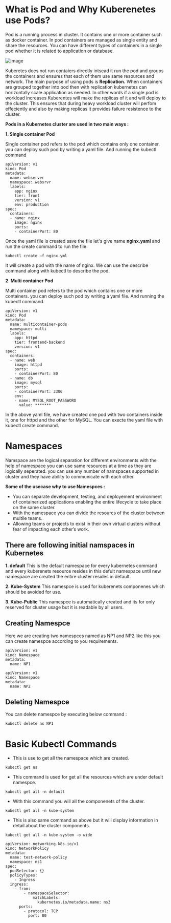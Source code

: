 # What is Pod and Why Kuberenetes use Pods?

Pod is a running process in cluster. It contains one or more container such as docker container. In pod containers are managed as single entity and share the resources. You can have different types of containers in a single pod whether it is related to application or database.

![image](https://user-images.githubusercontent.com/69069614/182211103-440cabac-ebbd-4feb-80d2-36a485d16525.png)

Kuberetes does not run contaiers directly intsead it run the pod and groups the containers and ensures that each of them use same resources and network.
The main purpose of using pods is **Replication.** When containers are grouped together into pod then with replication kubernetes can horizontally scale application as needed. In other words if a single pod is workload increases Kuberentes will make the replicas of it and will deploy to the cluster. This ensures that during heavy workload cluster will perfom effeciently and also by making replicas it provides failure resistence to the cluster.

**Pods in a Kubernetes cluster are used in two main ways :**

**1. Single container Pod**

Single container pod refers to the pod which contains only one container. you can deploy such pod by writing a yaml file. And running the kubectl command

```
apiVersion: v1
kind: Pod
metadata:
  name: webserver
  namespace: websrvr
  labels:
    app: nginx
    tier: front
    version: v1
    env: production
spec:
  containers:
  - name: nginx
    image: nginx
    ports:
    - containerPort: 80
```

Once the yaml file is created save the file let's give name **nginx.yaml** and run the create command to run the file.

```
kubectl create –f nginx.yml
```
It will create a pod with the name of nginx. We can use the describe command along with kubectl to describe the pod.

**2. Multi container Pod**

Multi container pod refers to the pod which contains one or more containers. you can deploy such pod by writing a yaml file. And running the kubectl command.

```
apiVersion: v1
kind: Pod
metadata:
  name: multicontainer-pods
  namespace: multi
  labels:
    app: httpd
    tier: frontend-backend
    version: v1
spec:
  containers:
  - name: web
    image: httpd
    ports:
    - containerPort: 80
  - name: db
    image: mysql
    ports:
    - containerPort: 3306
    env:
    - name: MYSQL_ROOT_PASSWORD
      value: *******
 ```
 
 In the above yaml file, we have created one pod with two containers inside it, one for httpd and the other for MySQL. You can execte the yaml file with kubectl create command.
 

# Namespaces

Namspace are the logical separation for different environments with the help of namespace you can use same resources at a time as they are logically seperated.
you can use any number of namspaces supported in cluster and they have ability to communicate with each other.

**Some of the usecase why to use Namespces :**

- You can separate development, testing, and deployement environment of containerized applications enabling the entire lifecycle to take place on the same cluster.
- With the namespace you can divide the resourcs of the cluster between multile teams.
- Allowing teams or projects to exist in their own virtual clusters without fear of impacting each other’s work.

## There are following initial namspaces in Kubernetes

**1. default**
This is the default namespace for every kubernetes command and every kuberenets resource resides in this defult namespace until new namespace are created the entire cluster resides in default.

**2. Kube-System**
This namespce is used for kuberenets componenes which should be avoided for use.

**3. Kube-Public**
This namespce is automatically created and its for only reserved for cluster usage but it is readable by all users.

## Creating Namespce

Here we are creating two namespces named as NP1 and NP2 like this you can create namespce according to you requirements.

```
apiVersion: v1
kind: Namespace
metadata:
  name: NP1
```
```
apiVersion: v1
kind: Namespace
metadata:
  name: NP2
```

## Deleting Namespce

You can delete namespce by executing below command :

```
kubectl delete ns NP1
```

# Basic Kubectl Commands

- This is use to get all the namespace which are created.
```
kubectl get ns
```

- This command is used for get all the resources which are under default namespce.
```
kubectl get all -n default
```

- With this command you will all the componenets of the cluster.
```
kubectl get all -n kube-system
```

- This is also same command as above but it will display information in detail about the cluster components.
```
kubectl get all -n kube-system -o wide
```

```
apiVersion: networking.k8s.io/v1
kind: NetworkPolicy
metadata:
  name: test-network-policy
  namespace: ns1
spec:
  podSelector: {}
  policyTypes:
    - Ingress
  ingress:
    - from:
        - namespaceSelector:
            matchLabels:
              kubernetes.io/metadata.name: ns3
      ports:
        - protocol: TCP
          port: 80
```
